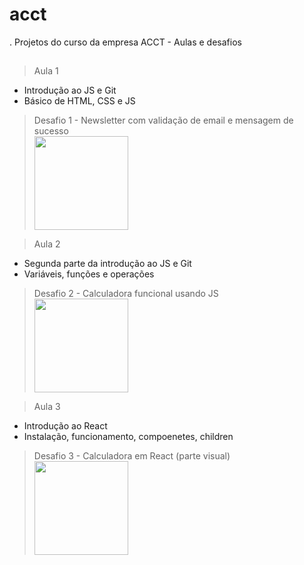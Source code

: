# acct
. Projetos do curso da empresa ACCT - Aulas e desafios
##
> Aula 1
  - Introdução ao JS e Git
  - Básico de HTML, CSS e JS
  > Desafio 1
    - Newsletter com validação de email e mensagem de sucesso
    <br>
    <img width="150px" src="https://cdn.pixabay.com/photo/2022/03/16/21/01/gentoo-penguin-7073391__340.jpg">

> Aula 2
  - Segunda parte da introdução ao JS e Git
  - Variáveis, funções e operações
  > Desafio 2
    - Calculadora funcional usando JS
    <br>
    <img width="150px" src="https://cdn.pixabay.com/photo/2022/03/16/21/01/gentoo-penguin-7073391__340.jpg">

> Aula 3
  - Introdução ao React
  - Instalação, funcionamento, compoenetes, children
  > Desafio 3
    - Calculadora em React (parte visual)
    <br>
    <img width="150px" src="https://cdn.pixabay.com/photo/2022/03/16/21/01/gentoo-penguin-7073391__340.jpg">
